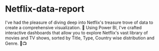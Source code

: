 # Netflix-data-report
I've had the pleasure of diving deep into Netflix's treasure trove of data to create a comprehensive visualization. 🌟 Using Power BI, I've crafted interactive dashboards that allow you to explore Netflix's vast library of movies and TV shows, sorted by Title, Type, Country wise distribution and Genre. 🎥📺
